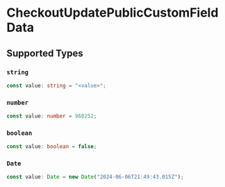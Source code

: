 # CheckoutUpdatePublicCustomFieldData


## Supported Types

### `string`

```typescript
const value: string = "<value>";
```

### `number`

```typescript
const value: number = 960252;
```

### `boolean`

```typescript
const value: boolean = false;
```

### `Date`

```typescript
const value: Date = new Date("2024-06-06T21:49:43.015Z");
```

